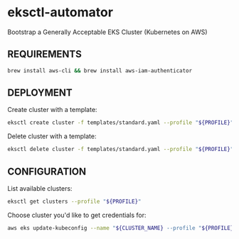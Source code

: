 # eksctl-automator

Bootstrap a Generally Acceptable EKS Cluster (Kubernetes on AWS)

## REQUIREMENTS

```bash
brew install aws-cli && brew install aws-iam-authenticator
```

## DEPLOYMENT

Create cluster with a template:

```bash
eksctl create cluster -f templates/standard.yaml --profile "${PROFILE}"
````

Delete cluster with a template:

```bash
eksctl delete cluster -f templates/standard.yaml --profile "${PROFILE}"
```

## CONFIGURATION

List available clusters:

```bash
eksctl get clusters --profile "${PROFILE}"
```

Choose cluster you'd like to get credentials for:

```bash
aws eks update-kubeconfig --name "${CLUSTER_NAME} --profile "${PROFILE}""
```

<!-- TODO: Install Autoscaller: -->

<!-- TODO: Install AWS Load Balancer: -->

<!-- TODO: Install Metrics: -->
